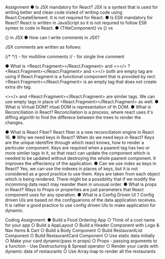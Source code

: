 Assignment
● Is JSX mandatory for React?
JSX is a syntext that is used for writing better and clean code insted of writing code using React.CreateElement. It is not required for React.
● Is ES6 mandatory for React?
React is written in JavaScript so it is not required to follow ES6 syntex to code in React.
● {TitleComponent} vs {<TitleComponent/>} vs

{<TitleComponent></TitleComponent>} in JSX
● How can I write comments in JSX?

JSX comments are written as follows:

{/*  */} - for multiline comments
// - for single line comment

● What is <React.Fragment></React.Fragment> and <></> ?
<React.Fragment></React.Fragment> and <></> both are empty tag are using if 
React.Fragment is a functional component that is provided by rect. <React.Fragment></React.Fragment> is an empty tag that does not create extra div tag.

<></> and <React.Fragment></React.Fragment> are similer tags. We can use empty tags in place of <React.Fragment></React.Fragment> as well.
● What is Virtual DOM?
irtual DOM is representation of th DOM.
● What is Reconciliation in React?
Reconciliation is a process, where react uses it's diffing algorith to find the differece between the trees to render the changes.

● What is React Fiber?
React fiber is a new reconciliatoin engine in React 16.
● Why we need keys in React? When do we need keys in React?
Keys are the unique identifire through which react knows, how to render a perticuler component.
Keys are required when a paarent tag has two or more similer tags in it, so that react can update the component which is needed to be updated without destroying the whole paarent component. It improves the effieciency of the application.
● Can we use index as keys in React?
Yes, we can use the indexes in places of keys, but it is not considered as a good practice to use them. Keys are taken from each object which is being rendered. There might be a possibility that if we modify the incomming data react may reander them in unusual order.
● What is props in React? Ways to
Props or properties are just parameters that React component uses for any operation.
● What is a Config Driven UI ?
Config driven UIs are based on the configuarions of the data application receives. It is rather a good practice to use config driven UIs to make application for dynamic.

Coding Assignment:
● Build a Food Ordering App
○ Think of a cool name for your app
○ Build a AppLayout
○ Build a Header Component with Logo & Nav Items & Cart
○ Build a Body Component
○ Build RestaurantList Component
○ Build RestaurantCard Component
○ Use static data initially
○ Make your card dynamic(pass in props)
○ Props - passing arguments to a function - Use Destructuring & Spread
operator
○ Render your cards with dynamic data of restaurants
○ Use Array.map to render all the restaurants
